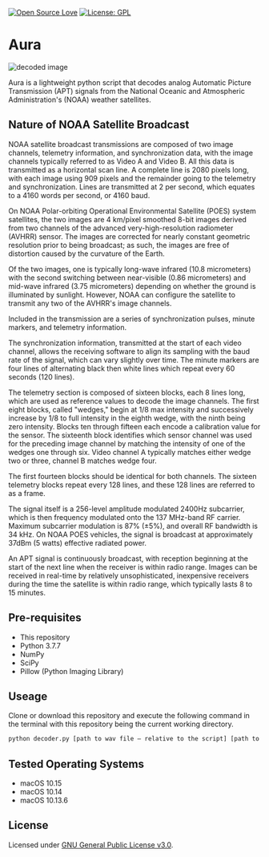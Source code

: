 [![Open Source Love](https://badges.frapsoft.com/os/v2/open-source.svg?v=103)](https://github.com/SudoFoundry/Aura) [![License: GPL](https://img.shields.io/badge/License-GPL-green.svg)](https://opensource.org/licenses/GPL-3.0)

# Aura

![decoded image](https://i.imgur.com/ieySLgV.png)

Aura is a lightweight python script that decodes analog Automatic Picture Transmission (APT) signals from the National Oceanic and Atmospheric Administration's (NOAA) weather satellites.

## Nature of NOAA Satellite Broadcast

NOAA satellite broadcast transmissions are composed of two image channels, telemetry information, and synchronization data, with the image channels typically referred to as Video A and Video B. All this data is transmitted as a horizontal scan line. A complete line is 2080 pixels long, with each image using 909 pixels and the remainder going to the telemetry and synchronization. Lines are transmitted at 2 per second, which equates to a 4160 words per second, or 4160 baud.

On NOAA Polar-orbiting Operational Environmental Satellite (POES) system satellites, the two images are 4 km/pixel smoothed 8-bit images derived from two channels of the advanced very-high-resolution radiometer (AVHRR) sensor. The images are corrected for nearly constant geometric resolution prior to being broadcast; as such, the images are free of distortion caused by the curvature of the Earth.

Of the two images, one is typically long-wave infrared (10.8 micrometers) with the second switching between near-visible (0.86 micrometers) and mid-wave infrared (3.75 micrometers) depending on whether the ground is illuminated by sunlight. However, NOAA can configure the satellite to transmit any two of the AVHRR's image channels.

Included in the transmission are a series of synchronization pulses, minute markers, and telemetry information.

The synchronization information, transmitted at the start of each video channel, allows the receiving software to align its sampling with the baud rate of the signal, which can vary slightly over time. The minute markers are four lines of alternating black then white lines which repeat every 60 seconds (120 lines).

The telemetry section is composed of sixteen blocks, each 8 lines long, which are used as reference values to decode the image channels. The first eight blocks, called "wedges," begin at 1/8 max intensity and successively increase by 1/8 to full intensity in the eighth wedge, with the ninth being zero intensity. Blocks ten through fifteen each encode a calibration value for the sensor. The sixteenth block identifies which sensor channel was used for the preceding image channel by matching the intensity of one of the wedges one through six. Video channel A typically matches either wedge two or three, channel B matches wedge four.

The first fourteen blocks should be identical for both channels. The sixteen telemetry blocks repeat every 128 lines, and these 128 lines are referred to as a frame.

The signal itself is a 256-level amplitude modulated 2400Hz subcarrier, which is then frequency modulated onto the 137 MHz-band RF carrier. Maximum subcarrier modulation is 87% (±5%), and overall RF bandwidth is 34 kHz. On NOAA POES vehicles, the signal is broadcast at approximately 37dBm (5 watts) effective radiated power.

An APT signal is continuously broadcast, with reception beginning at the start of the next line when the receiver is within radio range. Images can be received in real-time by relatively unsophisticated, inexpensive receivers during the time the satellite is within radio range, which typically lasts 8 to 15 minutes.

## Pre-requisites

- This repository
- Python 3.7.7
- NumPy
- SciPy
- Pillow (Python Imaging Library)

## Useage

Clone or download this repository and execute the following command in the terminal with this repository being the current working directory.

```bash
python decoder.py [path to wav file — relative to the script] [path to output image file — relative to the script]
```

## Tested Operating Systems

- macOS 10.15
- macOS 10.14
- macOS 10.13.6

## License

Licensed under [GNU General Public License v3.0](https://github.com/SudoFoundry/Aura/blob/master/LICENSE).
